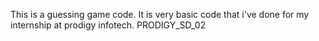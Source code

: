 This is a guessing game code. It is very basic code that i've done for my internship at prodigy infotech.
PRODIGY_SD_02

